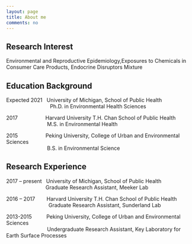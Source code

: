 ```yaml
---
layout: page
title: About me
comments: no
---
```


<!--we are changing here into About me-->

Research Interest
-----------------

Environmental and Reproductive Epidemiology,Exposures to Chemicals in Consumer Care Products, Endocrine Disruptors Mixture


Education Background
--------------------

Expected 2021   University of Michigan, School of Public Health<br/>
                               Ph.D. in Environmental Health Sciences 
                
2017                    Harvard University T.H. Chan School of Public Health<br/>
                               M.S. in Environmental Health
                          
2015                    Peking University, College of Urban and Environmental Sciences<br/>
                               B.S. in Environmental Science


Research Experience
-----------------------
2017 – present     University of Michigan, School of Public Health<br/>
                              Graduate Research Assistant, Meeker Lab 
                
2016 – 2017        Harvard University T.H. Chan School of Public Health<br/>
                               Graduate Research Assistant, Sunderland Lab
                          
2013-2015           Peking University, College of Urban and Environmental Sciences<br/>
                               Undergraduate Research Assistant, Key Laboratory for Earth Surface Processes
  






